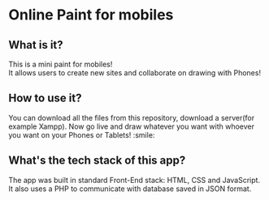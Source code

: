 # Online Paint for mobiles

## What is it?

<p>This is a mini paint for mobiles! <br/>
    It allows users to create new sites and collaborate on drawing with Phones!
</p>

## How to use it?

<p>
     You can download all the files from this repository, download a server(for example Xampp). Now go live and draw whatever you want with whoever you want on your Phones or Tablets! :smile:
</p>

## What's the tech stack of this app?

<p>
  The app was built in standard Front-End stack: HTML, CSS and JavaScript. It also uses a PHP to communicate with database saved in JSON format.
</p>
